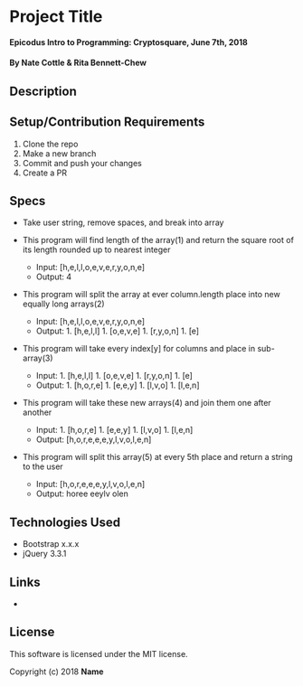 # Project Title

#### Epicodus Intro to Programming: Cryptosquare, June 7th, 2018

#### By Nate Cottle & Rita Bennett-Chew

## Description



## Setup/Contribution Requirements

1. Clone the repo
1. Make a new branch
1. Commit and push your changes
1. Create a PR

## Specs

* Take user string, remove spaces, and break into array

* This program will find length of the array(1) and return the square root of its length rounded up to nearest integer
  * Input: [h,e,l,l,o,e,v,e,r,y,o,n,e]
  * Output: 4

* This program will split the array at ever column.length place into new equally long arrays(2)
  * Input: [h,e,l,l,o,e,v,e,r,y,o,n,e]
  * Output:
          1. [h,e,l,l]
          1. [o,e,v,e]
          1. [r,y,o,n]
          1. [e]

* This program will take every index[y] for columns and place in sub-array(3)
  * Input:
          1. [h,e,l,l]
          1. [o,e,v,e]
          1. [r,y,o,n]
          1. [e]
  * Output:
          1. [h,o,r,e]
          1. [e,e,y]
          1. [l,v,o]
          1. [l,e,n]

* This program will take these new arrays(4) and join them one after another
  * Input:
          1. [h,o,r,e]
          1. [e,e,y]
          1. [l,v,o]
          1. [l,e,n]
  * Output: [h,o,r,e,e,e,y,l,v,o,l,e,n]

* This program will split this array(5) at every 5th place and return a string to the user
  * Input: [h,o,r,e,e,e,y,l,v,o,l,e,n]
  * Output: horee eeylv olen

## Technologies Used

* Bootstrap x.x.x
* jQuery 3.3.1

## Links

*

## License

This software is licensed under the MIT license.

Copyright (c) 2018 **Name**
